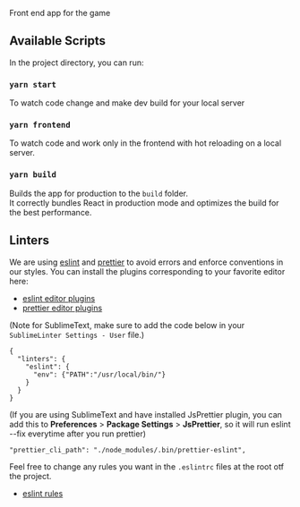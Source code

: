 Front end app for the game

## Available Scripts

In the project directory, you can run:

### `yarn start`

To watch code change and make dev build for your local server

### `yarn frontend`

To watch code and work only in the frontend with hot reloading on a local server.

### `yarn build`

Builds the app for production to the `build` folder.<br>
It correctly bundles React in production mode and optimizes the build for the best performance.

## Linters

We are using [eslint](https://eslint.org/) and [prettier](https://prettier.io/) to avoid errors and enforce conventions in our styles. You can install the plugins corresponding to your favorite editor here:

- [eslint editor plugins](https://eslint.org/docs/user-guide/integrations#editors)
- [prettier editor plugins](https://prettier.io/docs/en/editors.html)

(Note for SublimeText, make sure to add the code below in your `SublimeLinter Settings - User` file.)

```
{
  "linters": {
    "eslint": {
      "env": {"PATH":"/usr/local/bin/"}
    }
  }
}
```

(If you are using SublimeText and have installed JsPrettier plugin, you can add this to **Preferences** > **Package Settings** > **JsPrettier**, so it will run eslint --fix everytime after you run prettier)
```
"prettier_cli_path": "./node_modules/.bin/prettier-eslint",
```

Feel free to change any rules you want in the `.eslintrc` files at the root otf the project.

- [eslint rules](https://eslint.org/docs/rules/)